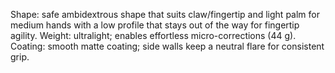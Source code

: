 Shape: safe ambidextrous shape that suits claw/fingertip and light palm for medium hands with a low profile that stays out of the way for fingertip agility.
Weight: ultralight; enables effortless micro-corrections (44 g).
Coating: smooth matte coating; side walls keep a neutral flare for consistent grip.
